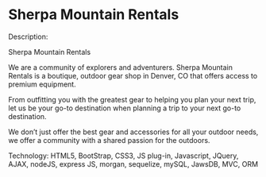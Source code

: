 # Sherpa Mountain Rentals

Description:

Sherpa Mountain Rentals

We are a community of explorers and adventurers. Sherpa Mountain Rentals is a boutique, outdoor gear shop in Denver, CO that offers access to premium equipment.


From outfitting you with the greatest gear to helping you plan your next trip, let us be your go-to destination when planning a trip to your next go-to destination.


We don’t just offer the best gear and accessories for all your outdoor needs, we offer a community with a shared passion for the outdoors.


Technology: HTML5, BootStrap, CSS3, JS plug-in, Javascript, JQuery, AJAX, nodeJS, express JS, morgan, sequelize, mySQL, JawsDB, MVC, ORM